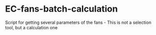 # EC-fans-batch-calculation
Script for getting several parameters of the fans - This is not a selection tool, but a calculation one
